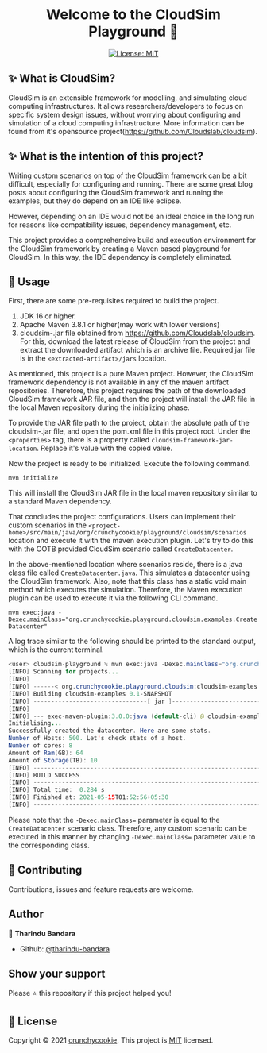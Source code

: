 <h1 align="center">Welcome to the CloudSim Playground 👋</h1>
<p align="center">
  <a href="https://github.com/crunchycookie/cloudsim-playground/blob/master/LICENSE">
    <img alt="License: MIT" src="https://img.shields.io/badge/license-MIT-yellow.svg" target="_blank" />
  </a>
</p>

## ✨ What is CloudSim?

CloudSim is an extensible framework for modelling, and simulating cloud computing infrastructures. It allows researchers/developers to focus on specific system design issues, without worrying 
about configuring and simulation of a cloud computing infrastructure. More information can be found from it's opensource project(https://github.com/Cloudslab/cloudsim).

## ✨ What is the intention of this project?

Writing custom scenarios on top of the CloudSim framework can be a bit difficult, especially for configuring and running. There are some great blog posts about
configuring the CloudSim framework and running the examples, but they do depend on an IDE like eclipse. 

However, depending on an IDE would not be an ideal choice in the long run for reasons like compatibility issues, dependency management, etc.

This project provides a comprehensive build and execution environment for the CloudSim framework by creating a 
Maven based playground for CloudSim. In this way, the IDE dependency is completely eliminated.

## 🚀 Usage

First, there are some pre-requisites required to build the project.

1. JDK 16 or higher.
2. Apache Maven 3.8.1 or higher(may work with lower versions)
3. cloudsim-<version>.jar file obtained from https://github.com/Cloudslab/cloudsim. For this, download the latest release
of CloudSim from the project and extract the downloaded artifact which is an archive file. Required jar file is in the
   `<extracted-artifact>/jars` location.
   
As mentioned, this project is a pure Maven project. However, the CloudSim framework dependency is not available in 
any of the maven artifact repositories. Therefore, this project requires the path of the downloaded CloudSim framework
JAR file, and then the project will install the JAR file in the local Maven repository during the initializing phase.

To provide the JAR file path to the project, obtain the absolute path of the cloudsim-<version>.jar file, and open 
the pom.xml file in this project root. Under the `<properties>` tag, there is a property called `cloudsim-framework-jar-location`.
Replace it's value with the copied value.

Now the project is ready to be initialized. Execute the following command.

`mvn initialize`

This will install the CloudSim JAR file in the local maven repository similar to a standard Maven dependency.

That concludes the project configurations. Users can implement their custom scenarios in the 
`<project-home>/src/main/java/org/crunchycookie/playground/cloudsim/scenarios` location and execute it with the maven
execution plugin. Let's try to do this with the OOTB provided CloudSim scenario called `CreateDatacenter`.

In the above-mentioned location where scenarios reside, there is a java class file called `CreateDatacenter.java`. 
This simulates a datacenter using the CloudSim framework. Also, note that this class has a static void main method which 
executes the simulation. Therefore, the Maven execution plugin can be used to execute it via the following CLI command. 

`mvn exec:java -Dexec.mainClass="org.crunchycookie.playground.cloudsim.examples.CreateDatacenter"`

A log trace similar to the following should be printed to the standard output, which is the current terminal.

```java
<user> cloudsim-playground % mvn exec:java -Dexec.mainClass="org.crunchycookie.playground.cloudsim.examples.CreateDatacenter"
[INFO] Scanning for projects...
[INFO] 
[INFO] ------< org.crunchycookie.playground.cloudsim:cloudsim-examples >-------
[INFO] Building cloudsim-examples 0.1-SNAPSHOT
[INFO] --------------------------------[ jar ]---------------------------------
[INFO] 
[INFO] --- exec-maven-plugin:3.0.0:java (default-cli) @ cloudsim-examples ---
Initialising...
Successfully created the datacenter. Here are some stats.
Number of Hosts: 500. Let's check stats of a host.
Number of cores: 8
Amount of Ram(GB): 64
Amount of Storage(TB): 10
[INFO] ------------------------------------------------------------------------
[INFO] BUILD SUCCESS
[INFO] ------------------------------------------------------------------------
[INFO] Total time:  0.284 s
[INFO] Finished at: 2021-05-15T01:52:56+05:30
[INFO] ------------------------------------------------------------------------
```
Please note that the `-Dexec.mainClass=` parameter is equal to the `CreateDatacenter` scenario class. Therefore, any 
custom scenario can be executed in this manner by changing `-Dexec.mainClass=` parameter value to the corresponding class.

## 🤝 Contributing

Contributions, issues and feature requests are welcome.

## Author

👤 **Tharindu Bandara**

- Github: [@tharindu-bandara](https://github.com/tharindu-bandara)

## Show your support

Please ⭐️ this repository if this project helped you!

## 📝 License

Copyright © 2021 [crunchycookie](https://github.com/crunchycookie).
This project is [MIT](https://github.com/crunchycookie/cloudsim-playground/blob/master/LICENSE) licensed.
